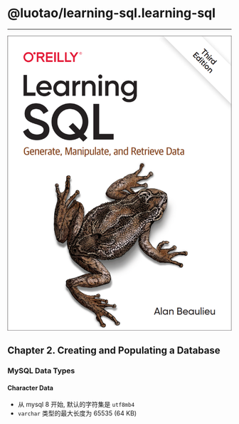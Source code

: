 # @luotao/learning-sql.learning-sql

---

![](cover.png)

## Chapter 2. Creating and Populating a Database

### MySQL Data Types

#### Character Data

- 从 mysql 8 开始, 默认的字符集是 `utf8mb4`
- `varchar` 类型的最大长度为 65535 (64 KB)